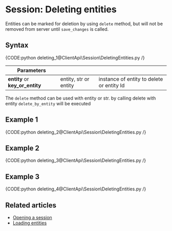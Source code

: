 # Session: Deleting entities

Entities can be marked for deletion by using `delete` method, but will not be removed from server until `save_changes` is called.

## Syntax

{CODE:python deleting_1@ClientApi\Session\DeletingEntities.py /}

| Parameters | | |
| ------------- | ------------- | ----- |
| **entity** or **key_or_entity** | entity, str or entity | instance of entity to delete or entity Id |

The `delete` method can be used with entity or str. by calling delete with entity `delete_by_entity` will be executed

## Example 1

{CODE:python deleting_2@ClientApi\Session\DeletingEntities.py /}

## Example 2

{CODE:python deleting_3@ClientApi\Session\DeletingEntities.py /}

## Example 3

{CODE:python deleting_4@ClientApi\Session\DeletingEntities.py /}

## Related articles

- [Opening a session](./opening-a-session)  
- [Loading entities](./loading-entities)  
